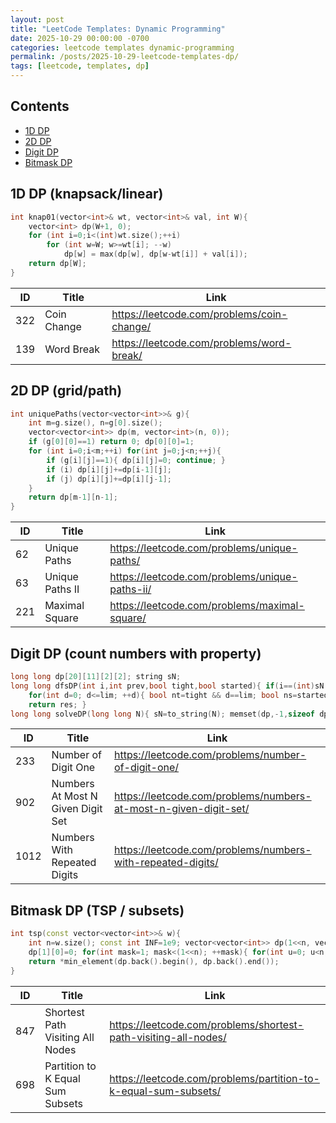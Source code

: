 ```yaml
---
layout: post
title: "LeetCode Templates: Dynamic Programming"
date: 2025-10-29 00:00:00 -0700
categories: leetcode templates dynamic-programming
permalink: /posts/2025-10-29-leetcode-templates-dp/
tags: [leetcode, templates, dp]
---
```


## Contents

- [1D DP](#1d-dp-knapsacklinear)
- [2D DP](#2d-dp-gridpath)
- [Digit DP](#digit-dp-count-numbers-with-property)
- [Bitmask DP](#bitmask-dp-tsp--subsets)

## 1D DP (knapsack/linear)

```cpp
int knap01(vector<int>& wt, vector<int>& val, int W){
    vector<int> dp(W+1, 0);
    for (int i=0;i<(int)wt.size();++i)
        for (int w=W; w>=wt[i]; --w)
            dp[w] = max(dp[w], dp[w-wt[i]] + val[i]);
    return dp[W];
}
```

| ID | Title | Link |
|---|---|---|
| 322 | Coin Change | https://leetcode.com/problems/coin-change/ |
| 139 | Word Break | https://leetcode.com/problems/word-break/ |

## 2D DP (grid/path)

```cpp
int uniquePaths(vector<vector<int>>& g){
    int m=g.size(), n=g[0].size();
    vector<vector<int>> dp(m, vector<int>(n, 0));
    if (g[0][0]==1) return 0; dp[0][0]=1;
    for (int i=0;i<m;++i) for(int j=0;j<n;++j){
        if (g[i][j]==1){ dp[i][j]=0; continue; }
        if (i) dp[i][j]+=dp[i-1][j];
        if (j) dp[i][j]+=dp[i][j-1];
    }
    return dp[m-1][n-1];
}
```

| ID | Title | Link |
|---|---|---|
| 62 | Unique Paths | https://leetcode.com/problems/unique-paths/ |
| 63 | Unique Paths II | https://leetcode.com/problems/unique-paths-ii/ |
| 221 | Maximal Square | https://leetcode.com/problems/maximal-square/ |

## Digit DP (count numbers with property)

```cpp
long long dp[20][11][2][2]; string sN;
long long dfsDP(int i,int prev,bool tight,bool started){ if(i==(int)sN.size()) return started?1:0; auto &res=dp[i][prev+1][tight][started]; if(res!=-1) return res; res=0; int lim=tight?(sN[i]-'0'):9;
    for(int d=0; d<=lim; ++d){ bool nt=tight && d==lim; bool ns=started||d!=0; if(!ns || prev==-1 || d!=prev) res+=dfsDP(i+1, ns?d:prev, nt, ns); }
    return res; }
long long solveDP(long long N){ sN=to_string(N); memset(dp,-1,sizeof dp); return dfsDP(0,-1,1,0); }
```

| ID | Title | Link |
|---|---|---|
| 233 | Number of Digit One | https://leetcode.com/problems/number-of-digit-one/ |
| 902 | Numbers At Most N Given Digit Set | https://leetcode.com/problems/numbers-at-most-n-given-digit-set/ |
| 1012 | Numbers With Repeated Digits | https://leetcode.com/problems/numbers-with-repeated-digits/ |

## Bitmask DP (TSP / subsets)

```cpp
int tsp(const vector<vector<int>>& w){
    int n=w.size(); const int INF=1e9; vector<vector<int>> dp(1<<n, vector<int>(n, INF));
    dp[1][0]=0; for(int mask=1; mask<(1<<n); ++mask){ for(int u=0; u<n; ++u) if(dp[mask][u]<INF){ for(int v=0; v<n; ++v) if(!(mask&(1<<v))) dp[mask|1<<v][v] = min(dp[mask|1<<v][v], dp[mask][u]+w[u][v]); } }
    return *min_element(dp.back().begin(), dp.back().end());
}
```

| ID | Title | Link |
|---|---|---|
| 847 | Shortest Path Visiting All Nodes | https://leetcode.com/problems/shortest-path-visiting-all-nodes/ |
| 698 | Partition to K Equal Sum Subsets | https://leetcode.com/problems/partition-to-k-equal-sum-subsets/ |
